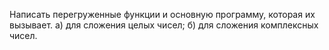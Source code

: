 Написать перегруженные функции и основную программу, которая их вызывает.
а) для сложения целых чисел;
б) для сложения комплексных чисел.
